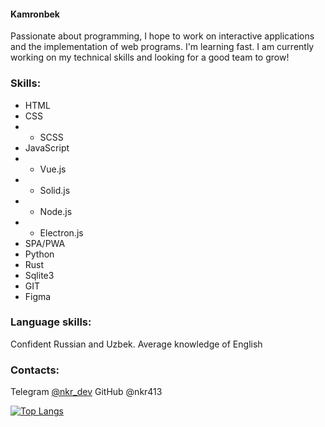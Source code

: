 #### Kamronbek

Passionate about programming, I hope to work on interactive applications and the implementation of web programs. I'm learning fast. I am currently working on my technical skills and looking for a good team to grow!

### Skills:

- HTML
- CSS
- - SCSS
- JavaScript
- - Vue.js
- - Solid.js
- - Node.js
- - Electron.js
- SPA/PWA
- Python
- Rust
- Sqlite3
- GIT
- Figma

### Language skills:
Confident Russian and Uzbek. Average knowledge of English

### Contacts:
Telegram [@nkr_dev](https://t.me/nkr_dev)
GitHub @nkr413

[![Top Langs](https://github-readme-stats.vercel.app/api/top-langs/?username=nkr413&layout=compact)](https://github.com/anuraghazra/github-readme-stats)

